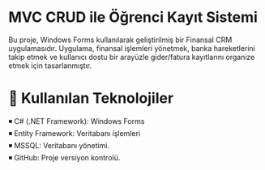 # MVC CRUD ile Öğrenci Kayıt Sistemi

Bu proje, Windows Forms kullanılarak geliştirilmiş bir Finansal CRM uygulamasıdır. Uygulama, finansal işlemleri yönetmek, banka hareketlerini takip etmek ve kullanıcı dostu bir arayüzle gider/fatura kayıtlarını organize etmek için tasarlanmıştır. 

# 🔨  Kullanılan Teknolojiler
◾ C# (.NET Framework): Windows Forms   
◾ Entity Framework: Veritabanı işlemleri   
◾ MSSQL: Veritabanı yönetimi.   
◾ GitHub: Proje versiyon kontrolü.  
